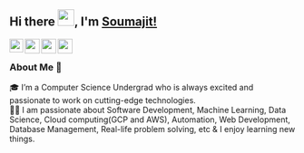 ## Hi there <img src="https://github.com/TheDudeThatCode/TheDudeThatCode/blob/master/Assets/Hi.gif" width="29px">, I'm [Soumajit!](https://www.linkedin.com/in/soumajit-chatterjee/) 

<a href="https://www.linkedin.com/in/soumajit-chatterjee/">
  <img align="left" width="24px" src="https://cdn.jsdelivr.net/npm/simple-icons@v3/icons/linkedin.svg"  />
</a>
<a href="https://twitter.com/_Soumajit_">
  <img align="left" width="26px" src="https://cdn.jsdelivr.net/npm/simple-icons@v3/icons/twitter.svg" />
</a>
<a href="mailto:soumajitchatterjee98@gmail.com">
  <img align="left" width="26px" src="https://cdn.jsdelivr.net/npm/simple-icons@v3/icons/gmail.svg" />
</a>
<a href="https://www.youtube.com/channel/UCf_wAp7YdmL56-WNBC8iiHA">
  <img align="left" width="26px" src="https://cdn.jsdelivr.net/npm/simple-icons@v3/icons/youtube.svg" />
</a>

<br />

### About Me 🚀
🎓 I’m a Computer Science Undergrad who is always excited and passionate to work on cutting-edge technologies. </br>
👨‍💻  I am passionate about Software Development, Machine Learning, Data Science, Cloud computing(GCP and AWS), Automation, Web Development, Database Management, Real-life problem solving, etc & I enjoy learning new things. </br>
